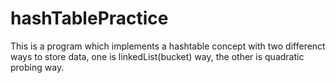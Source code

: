 # hashTablePractice
This is a program which implements a hashtable concept with two differenct ways to store data, one is linkedList(bucket) way, the other is quadratic probing way.
